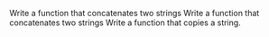 Write a function that concatenates two strings
Write a function that concatenates two strings
Write a function that copies a string.
